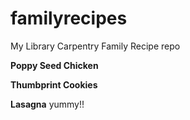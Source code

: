 # familyrecipes
My Library Carpentry Family Recipe repo

**Poppy Seed Chicken**

**Thumbprint Cookies**

**Lasagna**
yummy!!

